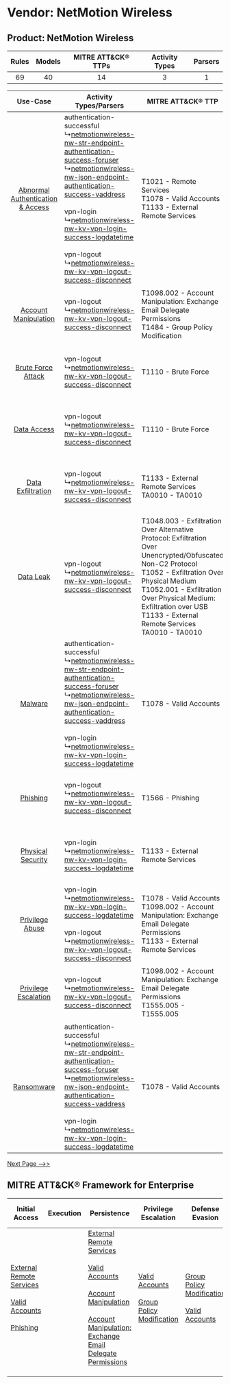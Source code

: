 Vendor: NetMotion Wireless
==========================
Product: NetMotion Wireless
---------------------------
| Rules | Models | MITRE ATT&CK® TTPs | Activity Types | Parsers |
|:-----:|:------:|:------------------:|:--------------:|:-------:|
|  69   |   40   |         14         |       3        |    1    |

|    Use-Case    | Activity Types/Parsers    | MITRE ATT&CK® TTP    | Content    |
|:----:| ---- | ---- | ---- |
| [Abnormal Authentication & Access](../../../UseCases/uc_abnormal_authentication_&_access.md) |  authentication-successful<br> ↳[netmotionwireless-nw-str-endpoint-authentication-success-foruser](Ps/pC_netmotionwirelessnwstrendpointauthenticationsuccessforuser.md)<br> ↳[netmotionwireless-nw-json-endpoint-authentication-success-vaddress](Ps/pC_netmotionwirelessnwjsonendpointauthenticationsuccessvaddress.md)<br><br> vpn-login<br> ↳[netmotionwireless-nw-kv-vpn-login-success-logdatetime](Ps/pC_netmotionwirelessnwkvvpnloginsuccesslogdatetime.md)<br><br> vpn-logout<br> ↳[netmotionwireless-nw-kv-vpn-logout-success-disconnect](Ps/pC_netmotionwirelessnwkvvpnlogoutsuccessdisconnect.md)<br> | T1021 - Remote Services<br>T1078 - Valid Accounts<br>T1133 - External Remote Services<br>    | [<ul><li>26 Rules</li></ul><ul><li>7 Models</li></ul>](RM/r_m_netmotion_wireless_netmotion_wireless_Abnormal_Authentication_&_Access.md) |
|    [Account Manipulation](../../../UseCases/uc_account_manipulation.md)    |  vpn-logout<br> ↳[netmotionwireless-nw-kv-vpn-logout-success-disconnect](Ps/pC_netmotionwirelessnwkvvpnlogoutsuccessdisconnect.md)<br>    | T1098.002 - Account Manipulation: Exchange Email Delegate Permissions<br>T1484 - Group Policy Modification<br>    | [<ul><li>7 Rules</li></ul><ul><li>7 Models</li></ul>](RM/r_m_netmotion_wireless_netmotion_wireless_Account_Manipulation.md)    |
|    [Brute Force Attack](../../../UseCases/uc_brute_force_attack.md)    |  vpn-logout<br> ↳[netmotionwireless-nw-kv-vpn-logout-success-disconnect](Ps/pC_netmotionwirelessnwkvvpnlogoutsuccessdisconnect.md)<br>    | T1110 - Brute Force<br>    | [<ul><li>1 Rules</li></ul><ul><li>1 Models</li></ul>](RM/r_m_netmotion_wireless_netmotion_wireless_Brute_Force_Attack.md)    |
|    [Data Access](../../../UseCases/uc_data_access.md)    |  vpn-logout<br> ↳[netmotionwireless-nw-kv-vpn-logout-success-disconnect](Ps/pC_netmotionwirelessnwkvvpnlogoutsuccessdisconnect.md)<br>    | T1110 - Brute Force<br>    | [<ul><li>1 Rules</li></ul><ul><li>1 Models</li></ul>](RM/r_m_netmotion_wireless_netmotion_wireless_Data_Access.md)    |
|    [Data Exfiltration](../../../UseCases/uc_data_exfiltration.md)    |  vpn-logout<br> ↳[netmotionwireless-nw-kv-vpn-logout-success-disconnect](Ps/pC_netmotionwirelessnwkvvpnlogoutsuccessdisconnect.md)<br>    | T1133 - External Remote Services<br>TA0010 - TA0010<br>    | [<ul><li>4 Rules</li></ul><ul><li>4 Models</li></ul>](RM/r_m_netmotion_wireless_netmotion_wireless_Data_Exfiltration.md)    |
|    [Data Leak](../../../UseCases/uc_data_leak.md)    |  vpn-logout<br> ↳[netmotionwireless-nw-kv-vpn-logout-success-disconnect](Ps/pC_netmotionwirelessnwkvvpnlogoutsuccessdisconnect.md)<br>    | T1048.003 - Exfiltration Over Alternative Protocol: Exfiltration Over Unencrypted/Obfuscated Non-C2 Protocol<br>T1052 - Exfiltration Over Physical Medium<br>T1052.001 - Exfiltration Over Physical Medium: Exfiltration over USB<br>T1133 - External Remote Services<br>TA0010 - TA0010<br> | [<ul><li>11 Rules</li></ul><ul><li>11 Models</li></ul>](RM/r_m_netmotion_wireless_netmotion_wireless_Data_Leak.md)    |
|    [Malware](../../../UseCases/uc_malware.md)    |  authentication-successful<br> ↳[netmotionwireless-nw-str-endpoint-authentication-success-foruser](Ps/pC_netmotionwirelessnwstrendpointauthenticationsuccessforuser.md)<br> ↳[netmotionwireless-nw-json-endpoint-authentication-success-vaddress](Ps/pC_netmotionwirelessnwjsonendpointauthenticationsuccessvaddress.md)<br><br> vpn-login<br> ↳[netmotionwireless-nw-kv-vpn-login-success-logdatetime](Ps/pC_netmotionwirelessnwkvvpnloginsuccesslogdatetime.md)<br>    | T1078 - Valid Accounts<br>    | [<ul><li>1 Rules</li></ul>](RM/r_m_netmotion_wireless_netmotion_wireless_Malware.md)    |
|    [Phishing](../../../UseCases/uc_phishing.md)    |  vpn-logout<br> ↳[netmotionwireless-nw-kv-vpn-logout-success-disconnect](Ps/pC_netmotionwirelessnwkvvpnlogoutsuccessdisconnect.md)<br>    | T1566 - Phishing<br>    | [<ul><li>2 Rules</li></ul><ul><li>2 Models</li></ul>](RM/r_m_netmotion_wireless_netmotion_wireless_Phishing.md)    |
|    [Physical Security](../../../UseCases/uc_physical_security.md)    |  vpn-login<br> ↳[netmotionwireless-nw-kv-vpn-login-success-logdatetime](Ps/pC_netmotionwirelessnwkvvpnloginsuccesslogdatetime.md)<br>    | T1133 - External Remote Services<br>    | [<ul><li>1 Rules</li></ul><ul><li>1 Models</li></ul>](RM/r_m_netmotion_wireless_netmotion_wireless_Physical_Security.md)    |
|    [Privilege Abuse](../../../UseCases/uc_privilege_abuse.md)    |  vpn-login<br> ↳[netmotionwireless-nw-kv-vpn-login-success-logdatetime](Ps/pC_netmotionwirelessnwkvvpnloginsuccesslogdatetime.md)<br><br> vpn-logout<br> ↳[netmotionwireless-nw-kv-vpn-logout-success-disconnect](Ps/pC_netmotionwirelessnwkvvpnlogoutsuccessdisconnect.md)<br>    | T1078 - Valid Accounts<br>T1098.002 - Account Manipulation: Exchange Email Delegate Permissions<br>T1133 - External Remote Services<br>    | [<ul><li>3 Rules</li></ul><ul><li>2 Models</li></ul>](RM/r_m_netmotion_wireless_netmotion_wireless_Privilege_Abuse.md)    |
|    [Privilege Escalation](../../../UseCases/uc_privilege_escalation.md)    |  vpn-logout<br> ↳[netmotionwireless-nw-kv-vpn-logout-success-disconnect](Ps/pC_netmotionwirelessnwkvvpnlogoutsuccessdisconnect.md)<br>    | T1098.002 - Account Manipulation: Exchange Email Delegate Permissions<br>T1555.005 - T1555.005<br>    | [<ul><li>5 Rules</li></ul><ul><li>5 Models</li></ul>](RM/r_m_netmotion_wireless_netmotion_wireless_Privilege_Escalation.md)    |
|    [Ransomware](../../../UseCases/uc_ransomware.md)    |  authentication-successful<br> ↳[netmotionwireless-nw-str-endpoint-authentication-success-foruser](Ps/pC_netmotionwirelessnwstrendpointauthenticationsuccessforuser.md)<br> ↳[netmotionwireless-nw-json-endpoint-authentication-success-vaddress](Ps/pC_netmotionwirelessnwjsonendpointauthenticationsuccessvaddress.md)<br><br> vpn-login<br> ↳[netmotionwireless-nw-kv-vpn-login-success-logdatetime](Ps/pC_netmotionwirelessnwkvvpnloginsuccesslogdatetime.md)<br>    | T1078 - Valid Accounts<br>    | [<ul><li>1 Rules</li></ul>](RM/r_m_netmotion_wireless_netmotion_wireless_Ransomware.md)    |
[Next Page -->>](2_ds_netmotion_wireless_netmotion_wireless.md)

MITRE ATT&CK® Framework for Enterprise
--------------------------------------
| Initial Access                                                                                                                                                                                                | Execution | Persistence                                                                                                                                                                                                                                                                                                                                 | Privilege Escalation                                                                                                                              | Defense Evasion                                                                                                                                   | Credential Access                                                                                                                                                                                                                                                                                                                                | Discovery | Lateral Movement                                                     | Collection | Command and Control                                                                                                                       | Exfiltration                                                                                                                                                                                                                                                                                                                                                                                                                                                | Impact |
| ------------------------------------------------------------------------------------------------------------------------------------------------------------------------------------------------------------- | --------- | ------------------------------------------------------------------------------------------------------------------------------------------------------------------------------------------------------------------------------------------------------------------------------------------------------------------------------------------- | ------------------------------------------------------------------------------------------------------------------------------------------------- | ------------------------------------------------------------------------------------------------------------------------------------------------- | ------------------------------------------------------------------------------------------------------------------------------------------------------------------------------------------------------------------------------------------------------------------------------------------------------------------------------------------------ | --------- | -------------------------------------------------------------------- | ---------- | ----------------------------------------------------------------------------------------------------------------------------------------- | ----------------------------------------------------------------------------------------------------------------------------------------------------------------------------------------------------------------------------------------------------------------------------------------------------------------------------------------------------------------------------------------------------------------------------------------------------------- | ------ |
| [External Remote Services](https://attack.mitre.org/techniques/T1133)<br><br>[Valid Accounts](https://attack.mitre.org/techniques/T1078)<br><br>[Phishing](https://attack.mitre.org/techniques/T1566)<br><br> |           | [External Remote Services](https://attack.mitre.org/techniques/T1133)<br><br>[Valid Accounts](https://attack.mitre.org/techniques/T1078)<br><br>[Account Manipulation](https://attack.mitre.org/techniques/T1098)<br><br>[Account Manipulation: Exchange Email Delegate Permissions](https://attack.mitre.org/techniques/T1098/002)<br><br> | [Valid Accounts](https://attack.mitre.org/techniques/T1078)<br><br>[Group Policy Modification](https://attack.mitre.org/techniques/T1484)<br><br> | [Group Policy Modification](https://attack.mitre.org/techniques/T1484)<br><br>[Valid Accounts](https://attack.mitre.org/techniques/T1078)<br><br> | [Brute Force](https://attack.mitre.org/techniques/T1110)<br><br>[Steal or Forge Kerberos Tickets](https://attack.mitre.org/techniques/T1558)<br><br>[Credentials from Password Stores](https://attack.mitre.org/techniques/T1555)<br><br>[Steal or Forge Kerberos Tickets: Kerberoasting](https://attack.mitre.org/techniques/T1558/003)<br><br> |           | [Remote Services](https://attack.mitre.org/techniques/T1021)<br><br> |            | [Proxy: Multi-hop Proxy](https://attack.mitre.org/techniques/T1090/003)<br><br>[Proxy](https://attack.mitre.org/techniques/T1090)<br><br> | [Exfiltration Over Alternative Protocol](https://attack.mitre.org/techniques/T1048)<br><br>[Exfiltration Over Alternative Protocol: Exfiltration Over Unencrypted/Obfuscated Non-C2 Protocol](https://attack.mitre.org/techniques/T1048/003)<br><br>[Exfiltration Over Physical Medium: Exfiltration over USB](https://attack.mitre.org/techniques/T1052/001)<br><br>[Exfiltration Over Physical Medium](https://attack.mitre.org/techniques/T1052)<br><br> |        |